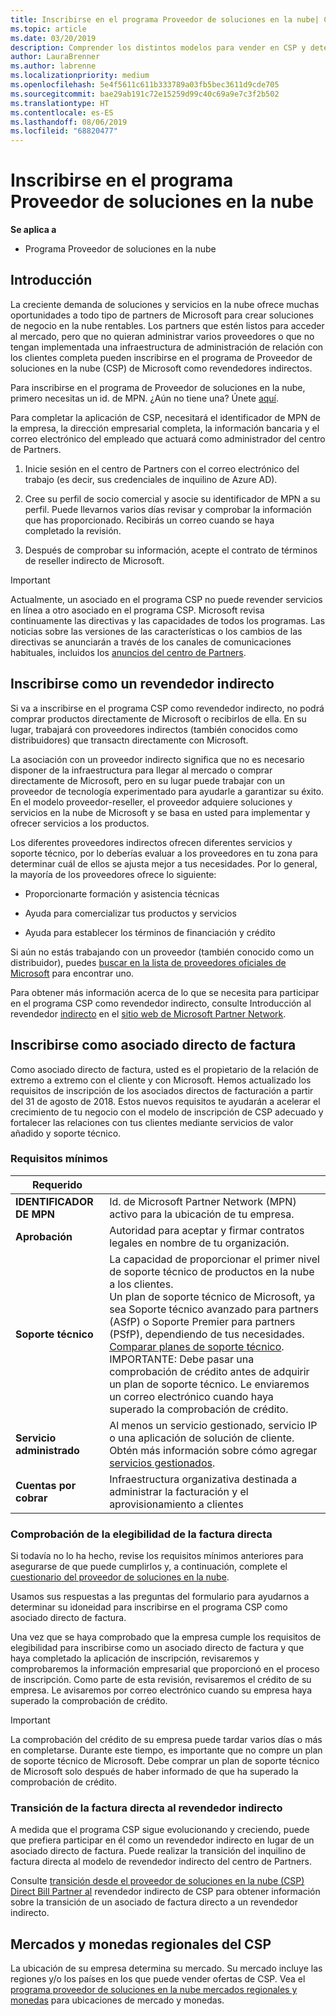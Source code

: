 ```yaml
---
title: Inscribirse en el programa Proveedor de soluciones en la nube| Centro de partners
ms.topic: article
ms.date: 03/20/2019
description: Comprender los distintos modelos para vender en CSP y determinar qué funciona mejor con tu negocio
author: LauraBrenner
ms.author: labrenne
ms.localizationpriority: medium
ms.openlocfilehash: 5e4f5611c611b333789a03fb5bec3611d9cde705
ms.sourcegitcommit: bae29ab191c72e15259d99c40c69a9e7c3f2b502
ms.translationtype: HT
ms.contentlocale: es-ES
ms.lasthandoff: 08/06/2019
ms.locfileid: "68820477"
---
```

# <a name="enroll-in-the-cloud-solution-provider-program"></a>Inscribirse en el programa Proveedor de soluciones en la nube

**Se aplica a**

- Programa Proveedor de soluciones en la nube  

## <a name="get-started"></a>Introducción

La creciente demanda de soluciones y servicios en la nube ofrece muchas oportunidades a todo tipo de partners de Microsoft para crear soluciones de negocio en la nube rentables. Los partners que estén listos para acceder al mercado, pero que no quieran administrar varios proveedores o que no tengan implementada una infraestructura de administración de relación con los clientes completa pueden inscribirse en el programa de Proveedor de soluciones en la nube (CSP) de Microsoft como revendedores indirectos.

Para inscribirse en el programa de Proveedor de soluciones en la nube, primero necesitas un id. de MPN. ¿Aún no tiene una? Únete [aquí](https://epe.mspartner.microsoft.com/EPE/portal/en-US?partnerid=).

Para completar la aplicación de CSP, necesitará el identificador de MPN de la empresa, la dirección empresarial completa, la información bancaria y el correo electrónico del empleado que actuará como administrador del centro de Partners.

1. Inicie sesión en el centro de Partners con el correo electrónico del trabajo (es decir, sus credenciales de inquilino de Azure AD).

2. Cree su perfil de socio comercial y asocie su identificador de MPN a su perfil.
Puede llevarnos varios días revisar y comprobar la información que has proporcionado. Recibirás un correo cuando se haya completado la revisión.

3. Después de comprobar su información, acepte el contrato de términos de reseller indirecto de Microsoft.

> [!IMPORTANT]  
> Actualmente, un asociado en el programa CSP no puede revender servicios en línea a otro asociado en el programa CSP. Microsoft revisa continuamente las directivas y las capacidades de todos los programas. Las noticias sobre las versiones de las características o los cambios de las directivas se anunciarán a través de los canales de comunicaciones habituales, incluidos los [anuncios del centro de Partners](https://partner.microsoft.com/pcv/announcements).

## <a name="enroll-as-an-indirect-reseller"></a>Inscribirse como un revendedor indirecto

Si va a inscribirse en el programa CSP como revendedor indirecto, no podrá comprar productos directamente de Microsoft o recibirlos de ella. En su lugar, trabajará con proveedores indirectos (también conocidos como distribuidores) que transactn directamente con Microsoft.

La asociación con un proveedor indirecto significa que no es necesario disponer de la infraestructura para llegar al mercado o comprar directamente de Microsoft, pero en su lugar puede trabajar con un proveedor de tecnología experimentado para ayudarle a garantizar su éxito. En el modelo proveedor-reseller, el proveedor adquiere soluciones y servicios en la nube de Microsoft y se basa en usted para implementar y ofrecer servicios a los productos.

Los diferentes proveedores indirectos ofrecen diferentes servicios y soporte técnico, por lo deberías evaluar a los proveedores en tu zona para determinar cuál de ellos se ajusta mejor a tus necesidades. Por lo general, la mayoría de los proveedores ofrece lo siguiente:

- Proporcionarte formación y asistencia técnicas

- Ayuda para comercializar tus productos y servicios

- Ayuda para establecer los términos de financiación y crédito

Si aún no estás trabajando con un proveedor (también conocido como un distribuidor), puedes [buscar en la lista de proveedores oficiales de Microsoft](https://partnercenter.microsoft.com/partner/find-a-provider) para encontrar uno.

Para obtener más información acerca de lo que se necesita para participar en el programa CSP como revendedor indirecto, consulte Introducción al revendedor [indirecto](https://partner.microsoft.com/cloud-solution-provider/whats-required) en el [sitio web de Microsoft Partner Network](https://partner.microsoft.com/). 

## <a name="enroll-as-a-direct-bill-partner"></a>Inscribirse como asociado directo de factura

Como asociado directo de factura, usted es el propietario de la relación de extremo a extremo con el cliente y con Microsoft. Hemos actualizado los requisitos de inscripción de los asociados directos de facturación a partir del 31 de agosto de 2018. Estos nuevos requisitos te ayudarán a acelerar el crecimiento de tu negocio con el modelo de inscripción de CSP adecuado y fortalecer las relaciones con tus clientes mediante servicios de valor añadido y soporte técnico. 

### <a name="minimum-requirements"></a>Requisitos mínimos

|**Requerido**|                             |
|--------------------------------|--------------------------------------------------------------|
|**IDENTIFICADOR DE MPN**   |Id. de Microsoft Partner Network (MPN) activo para la ubicación de tu empresa.    |
|**Aprobación**   |Autoridad para aceptar y firmar contratos legales en nombre de tu organización.|
|**Soporte técnico**   |La capacidad de proporcionar el primer nivel de soporte técnico de productos en la nube a los clientes. <br>Un plan de soporte técnico de Microsoft, ya sea Soporte técnico avanzado para partners (ASfP) o Soporte Premier para partners (PSfP), dependiendo de tus necesidades. [Comparar planes de soporte técnico](https://partner.microsoft.com/support/partnersupport).<br> IMPORTANTE: Debe pasar una comprobación de crédito antes de adquirir un plan de soporte técnico. Le enviaremos un correo electrónico cuando haya superado la comprobación de crédito. |
|**Servicio administrado**   |Al menos un servicio gestionado, servicio IP o una aplicación de solución de cliente. Obtén más información sobre cómo agregar [servicios gestionados](https://partner.microsoft.com/business-opportunities/managed-services-provider).|
|**Cuentas por cobrar** |Infraestructura organizativa destinada a administrar la facturación y el aprovisionamiento a clientes

### <a name="verify-direct-bill-eligibility"></a>Comprobación de la elegibilidad de la factura directa

Si todavía no lo ha hecho, revise los requisitos mínimos anteriores para asegurarse de que puede cumplirlos y, a continuación, complete el [cuestionario del proveedor de soluciones en la nube](https://partner.microsoft.com/cloud-solution-provider/assessment).

Usamos sus respuestas a las preguntas del formulario para ayudarnos a determinar su idoneidad para inscribirse en el programa CSP como asociado directo de factura.

Una vez que se haya comprobado que la empresa cumple los requisitos de elegibilidad para inscribirse como un asociado directo de factura y que haya completado la aplicación de inscripción, revisaremos y comprobaremos la información empresarial que proporcionó en el proceso de inscripción. Como parte de esta revisión, revisaremos el crédito de su empresa. Le avisaremos por correo electrónico cuando su empresa haya superado la comprobación de crédito.

>[!IMPORTANT]
>La comprobación del crédito de su empresa puede tardar varios días o más en completarse. Durante este tiempo, es importante que no compre un plan de soporte técnico de Microsoft. Debe comprar un plan de soporte técnico de Microsoft solo después de haber informado de que ha superado la comprobación de crédito.

### <a name="transition-from-direct-bill-to-indirect-reseller"></a>Transición de la factura directa al revendedor indirecto

A medida que el programa CSP sigue evolucionando y creciendo, puede que prefiera participar en él como un revendedor indirecto en lugar de un asociado directo de factura. Puede realizar la transición del inquilino de factura directa al modelo de revendedor indirecto del centro de Partners.

Consulte [transición desde el proveedor de soluciones en la nube (CSP) Direct Bill Partner al](transition-direct-to-indirect.md) revendedor indirecto de CSP para obtener información sobre la transición de un asociado de factura directo a un revendedor indirecto.

## <a name="csp-regional-markets-and-currencies"></a>Mercados y monedas regionales del CSP

La ubicación de su empresa determina su mercado. Su mercado incluye las regiones y/o los países en los que puede vender ofertas de CSP. Vea el [programa proveedor de soluciones en la nube mercados regionales y monedas](regional-authorization-overview.md) para ubicaciones de mercado y monedas.

